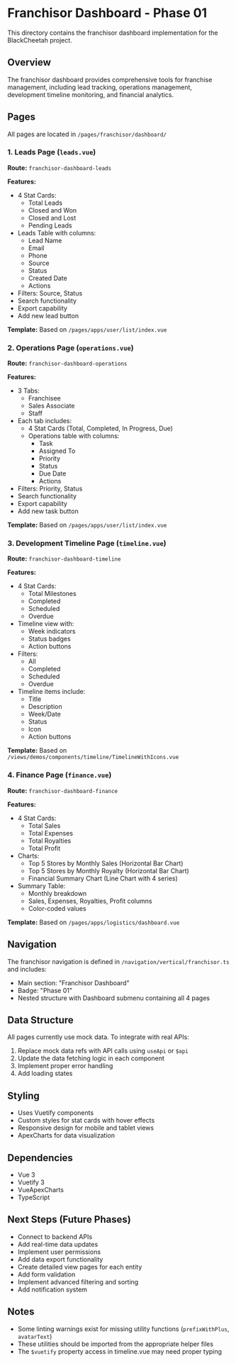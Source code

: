 # Franchisor Dashboard - Phase 01

This directory contains the franchisor dashboard implementation for the BlackCheetah project.

## Overview

The franchisor dashboard provides comprehensive tools for franchise management, including lead tracking, operations management, development timeline monitoring, and financial analytics.

## Pages

All pages are located in `/pages/franchisor/dashboard/`

### 1. Leads Page (`leads.vue`)
**Route:** `franchisor-dashboard-leads`

**Features:**
- 4 Stat Cards:
  - Total Leads
  - Closed and Won
  - Closed and Lost
  - Pending Leads
- Leads Table with columns:
  - Lead Name
  - Email
  - Phone
  - Source
  - Status
  - Created Date
  - Actions
- Filters: Source, Status
- Search functionality
- Export capability
- Add new lead button

**Template:** Based on `/pages/apps/user/list/index.vue`

### 2. Operations Page (`operations.vue`)
**Route:** `franchisor-dashboard-operations`

**Features:**
- 3 Tabs:
  - Franchisee
  - Sales Associate
  - Staff
- Each tab includes:
  - 4 Stat Cards (Total, Completed, In Progress, Due)
  - Operations table with columns:
    - Task
    - Assigned To
    - Priority
    - Status
    - Due Date
    - Actions
- Filters: Priority, Status
- Search functionality
- Export capability
- Add new task button

**Template:** Based on `/pages/apps/user/list/index.vue`

### 3. Development Timeline Page (`timeline.vue`)
**Route:** `franchisor-dashboard-timeline`

**Features:**
- 4 Stat Cards:
  - Total Milestones
  - Completed
  - Scheduled
  - Overdue
- Timeline view with:
  - Week indicators
  - Status badges
  - Action buttons
- Filters:
  - All
  - Completed
  - Scheduled
  - Overdue
- Timeline items include:
  - Title
  - Description
  - Week/Date
  - Status
  - Icon
  - Action buttons

**Template:** Based on `/views/demos/components/timeline/TimelineWithIcons.vue`

### 4. Finance Page (`finance.vue`)
**Route:** `franchisor-dashboard-finance`

**Features:**
- 4 Stat Cards:
  - Total Sales
  - Total Expenses
  - Total Royalties
  - Total Profit
- Charts:
  - Top 5 Stores by Monthly Sales (Horizontal Bar Chart)
  - Top 5 Stores by Monthly Royalty (Horizontal Bar Chart)
  - Financial Summary Chart (Line Chart with 4 series)
- Summary Table:
  - Monthly breakdown
  - Sales, Expenses, Royalties, Profit columns
  - Color-coded values

**Template:** Based on `/pages/apps/logistics/dashboard.vue`

## Navigation

The franchisor navigation is defined in `/navigation/vertical/franchisor.ts` and includes:
- Main section: "Franchisor Dashboard"
- Badge: "Phase 01"
- Nested structure with Dashboard submenu containing all 4 pages

## Data Structure

All pages currently use mock data. To integrate with real APIs:

1. Replace mock data refs with API calls using `useApi` or `$api`
2. Update the data fetching logic in each component
3. Implement proper error handling
4. Add loading states

## Styling

- Uses Vuetify components
- Custom styles for stat cards with hover effects
- Responsive design for mobile and tablet views
- ApexCharts for data visualization

## Dependencies

- Vue 3
- Vuetify 3
- VueApexCharts
- TypeScript

## Next Steps (Future Phases)

- Connect to backend APIs
- Add real-time data updates
- Implement user permissions
- Add data export functionality
- Create detailed view pages for each entity
- Add form validation
- Implement advanced filtering and sorting
- Add notification system

## Notes

- Some linting warnings exist for missing utility functions (`prefixWithPlus`, `avatarText`)
- These utilities should be imported from the appropriate helper files
- The `$vuetify` property access in timeline.vue may need proper typing
